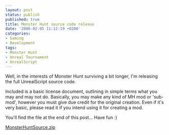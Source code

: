 ```yaml
---
layout: post
status: publish
published: true
title: Monster Hunt source code release
date: '2006-02-05 11:12:19 +0200'
categories:
- Gaming
- Development
tags:
- Monster Hunt
- Unreal Tournament
- UnrealScript
---
```


Well, in the interests of Monster Hunt surviving a bit longer, I'm
releasing the full UnrealScript source code.

Included is a basic license document, outlining in simple terms what you
may and may not do. Basically, you may make any kind of MH mod or
'sub-mod', however you must give due credit for the original creation.
Even if it's very basic, please read it if you intend using it for
creating a mod.

You'll find the file at the end of this post... Have fun :)

[MonsterHuntSource.zip](http://shrimpworks.za.net/wp-content/uploads/2006/02/MonsterHuntSource1.zip)
